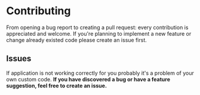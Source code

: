 # Contributing
From opening a bug report to creating a pull request: every contribution is appreciated and welcome. If you're planning to implement a new 
feature or change already existed code please create an issue first.
## Issues
If application is not working correctly for you probably it's a problem of your own custom code. **If you have discovered a bug or have a 
feature suggestion, feel free to create an issue.**
